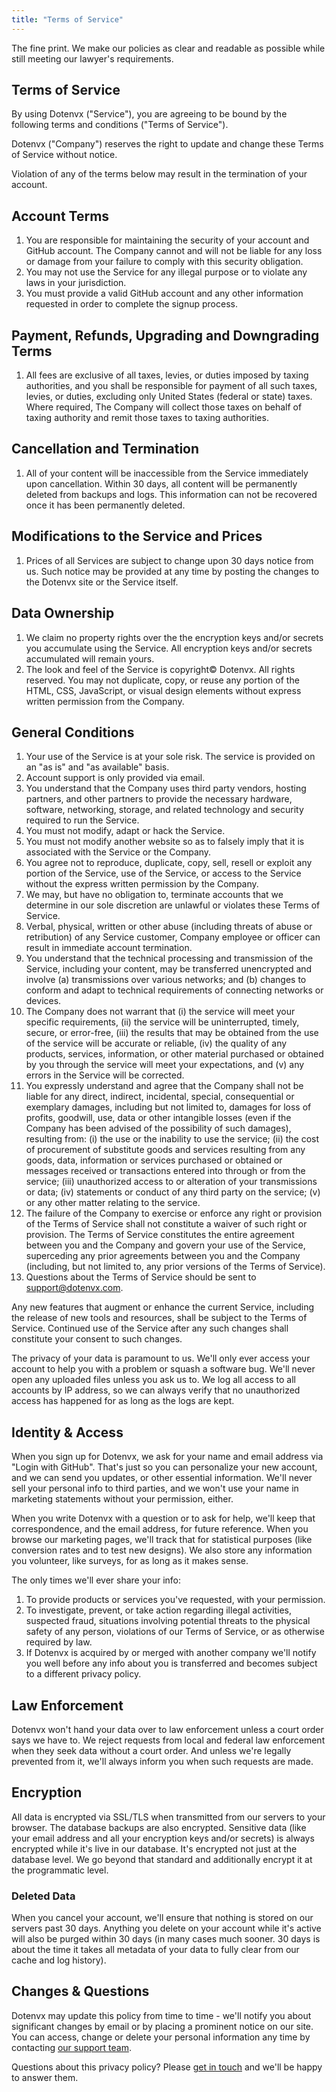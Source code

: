```yaml
---
title: "Terms of Service"
---
```


<section class="w-full max-w-2xl mx-auto px-6 mt-12 md:mt-20 flex flex-col gap-4">
  <p>The fine print. We make our policies as clear and readable as possible while still meeting our lawyer's requirements.</p>

  <h1 class="font-extrabold text-2xl">Terms of Service</h1>

  <p>By using Dotenvx ("Service"), you are agreeing to be bound by the following terms and conditions ("Terms of Service").</p>

  <p>Dotenvx ("Company") reserves the right to update and change these Terms of Service without notice.</p>

  <p>Violation of any of the terms below may result in the termination of your account.</p>

  <h2 class="font-extrabold text-lg">Account Terms</h2>
  <ol class="list-decimal ml-5">
    <li>You are responsible for maintaining the security of your account and GitHub account. The Company cannot and will not be liable for any loss or damage from your failure to comply with this security obligation.</li>
    <li>You may not use the Service for any illegal purpose or to violate any laws in your jurisdiction.</li>
    <li>You must provide a valid GitHub account and any other information requested in order to complete the signup process.</li>
  </ol>

  <h2 class="font-extrabold text-lg">Payment, Refunds, Upgrading and Downgrading Terms</h2>

  <ol class="list-decimal ml-5">
    <li>All fees are exclusive of all taxes, levies, or duties imposed by taxing authorities, and you shall be responsible for payment of all such taxes, levies, or duties, excluding only United States (federal or state) taxes. Where required, The Company will collect those taxes on behalf of taxing authority and remit those taxes to taxing authorities.</li>
  </ol>


  <h2 class="font-extrabold text-lg">Cancellation and Termination</h2>

  <ol class="list-decimal ml-5">
    <li>All of your content will be inaccessible from the Service immediately upon cancellation. Within 30 days, all content will be permanently deleted from backups and logs. This information can not be recovered once it has been permanently deleted.</li>
  </ol>

  <h2 class="font-extrabold text-lg">Modifications to the Service and Prices</h2>

  <ol class="list-decimal ml-5">
    <li>Prices of all Services are subject to change upon 30 days notice from us. Such notice may be provided at any time by posting the changes to the Dotenvx site or the Service itself.</li>
  </ol>

  <h2 class="font-extrabold text-lg">Data Ownership</h2>

  <ol class="list-decimal ml-5">
    <li>We claim no property rights over the the encryption keys and/or secrets you accumulate using the Service. All encryption keys and/or secrets accumulated will remain yours.</li>
    <li>The look and feel of the Service is copyright© Dotenvx. All rights reserved. You may not duplicate, copy, or reuse any portion of the HTML, CSS, JavaScript, or visual design elements without express written permission from the Company.</li>
  </ol>

  <h2 class="font-extrabold text-lg">General Conditions</h2>

  <ol class="list-decimal ml-5">
    <li>Your use of the Service is at your sole risk. The service is provided on an "as is" and "as available" basis.</li>
    <li>Account support is only provided via email.</li>
    <li>You understand that the Company uses third party vendors, hosting partners, and other partners to provide the necessary hardware, software, networking, storage, and related technology and security required to run the Service.</li>
    <li>You must not modify, adapt or hack the Service.</li>
    <li>You must not modify another website so as to falsely imply that it is associated with the Service or the Company.</li>
    <li>You agree not to reproduce, duplicate, copy, sell, resell or exploit any portion of the Service, use of the Service, or access to the Service without the express written permission by the Company.</li>
    <li>We may, but have no obligation to, terminate accounts that we determine in our sole discretion are unlawful or violates these Terms of Service.</li>
    <li>Verbal, physical, written or other abuse (including threats of abuse or retribution) of any Service customer, Company employee or officer can result in immediate account termination.</li>
    <li>You understand that the technical processing and transmission of the Service, including your content, may be transferred unencrypted and involve (a) transmissions over various networks; and (b) changes to conform and adapt to technical requirements of connecting networks or devices.</li>
    <li>The Company does not warrant that (i) the service will meet your specific requirements, (ii) the service will be uninterrupted, timely, secure, or error-free, (iii) the results that may be obtained from the use of the service will be accurate or reliable, (iv) the quality of any products, services, information, or other material purchased or obtained by you through the service will meet your expectations, and (v) any errors in the Service will be corrected.</li>
    <li>You expressly understand and agree that the Company shall not be liable for any direct, indirect, incidental, special, consequential or exemplary damages, including but not limited to, damages for loss of profits, goodwill, use, data or other intangible losses (even if the Company has been advised of the possibility of such damages), resulting from: (i) the use or the inability to use the service; (ii) the cost of procurement of substitute goods and services resulting from any goods, data, information or services purchased or obtained or messages received or transactions entered into through or from the service; (iii) unauthorized access to or alteration of your transmissions or data; (iv) statements or conduct of any third party on the service; (v) or any other matter relating to the service.</li>
    <li>The failure of the Company to exercise or enforce any right or provision of the Terms of Service shall not constitute a waiver of such right or provision. The Terms of Service constitutes the entire agreement between you and the Company and govern your use of the Service, superceding any prior agreements between you and the Company (including, but not limited to, any prior versions of the Terms of Service).</li>
    <li>Questions about the Terms of Service should be sent to <a href="mailto:support@dotenvx.com">support@dotenvx.com</a>.</li>
  </ol>

  <p>Any new features that augment or enhance the current Service, including the release of new tools and resources, shall be subject to the Terms of Service. Continued use of the Service after any such changes shall constitute your consent to such changes.</p>

  <p>The privacy of your data is paramount to us. We'll only ever access your account to help you with a problem or squash a software bug. We'll never open any uploaded files unless you ask us to. We log all access to all accounts by IP address, so we can always verify that no unauthorized access has happened for as long as the logs are kept.</p>

  <h2 class="font-extrabold text-lg">Identity & Access</h2>

  <p>When you sign up for Dotenvx, we ask for your name and email address via "Login with GitHub". That's just so you can personalize your new account, and we can send you updates, or other essential information. We'll never sell your personal info to third parties, and we won't use your name in marketing statements without your permission, either.</p>
  <p>When you write Dotenvx with a question or to ask for help, we'll keep that correspondence, and the email address, for future reference. When you browse our marketing pages, we'll track that for statistical purposes (like conversion rates and to test new designs). We also store any information you volunteer, like surveys, for as long as it makes sense.</p>
  <p>The only times we'll ever share your info:</p>

  <ol class="list-decimal ml-5">
    <li>To provide products or services you've requested, with your permission.</li>
    <li>To investigate, prevent, or take action regarding illegal activities, suspected fraud, situations involving potential threats to the physical safety of any person, violations of our Terms of Service, or as otherwise required by law.</li>
    <li>If Dotenvx is acquired by or merged with another company we'll notify you well before any info about you is transferred and becomes subject to a different privacy policy.</li>
  </ol>

  <h2 class="font-extrabold text-lg">Law Enforcement</h2>

  <p>Dotenvx won't hand your data over to law enforcement unless a court order says we have to. We reject requests from local and federal law enforcement when they seek data without a court order. And unless we're legally prevented from it, we'll always inform you when such requests are made.</p>

  <h2 class="font-extrabold text-lg">Encryption</h2>

  <p>All data is encrypted via SSL/TLS when transmitted from our servers to your browser. The database backups are also encrypted. Sensitive data (like your email address and all your encryption keys and/or secrets) is always encrypted while it's live in our database. It's encrypted not just at the database level. We go beyond that standard and additionally encrypt it at the programmatic level.</p>

  <h3 class="text-left text-xl font-bold tracking-tight">Deleted Data</h3>
  <p>When you cancel your account, we'll ensure that nothing is stored on our servers past 30 days. Anything you delete on your account while it's active will also be purged within 30 days (in many cases much sooner. 30 days is about the time it takes all metadata of your data to fully clear from our cache and log history).</p>

  <h2 class="font-extrabold text-lg">Changes & Questions</h2>

  <p>Dotenvx may update this policy from time to time - we'll notify you about significant changes by email or by placing a prominent notice on our site. You can access, change or delete your personal information any time by contacting <a href="mailto:support@dotenvx.com">our support team</a>.</p>

  <p>Questions about this privacy policy? Please <a href="mailto:support@dotenvx.com">get in touch</a> and we'll be happy to answer them.</p>
</section>
